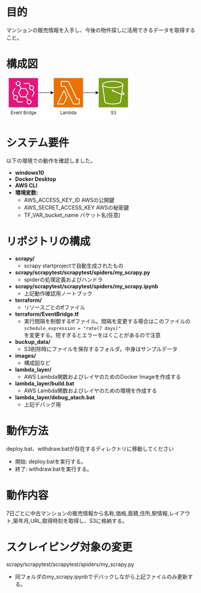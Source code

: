 # 目的
マンションの販売情報を入手し、今後の物件探しに活用できるデータを取得すること。
    
# 構成図
![構成図](images/configuration_diagram.jpg)

# システム要件
以下の環境での動作を確認しました。
- **windows10**
- **Docker Desktop**
- **AWS CLI**
- **環境変数:**
  - AWS_ACCESS_KEY_ID AWSの公開鍵
  - AWS_SECRET_ACCESS_KEY AWSの秘密鍵
  - TF_VAR_bucket_name バケット名(任意)

# リポジトリの構成
- **scrapy/**
  - scrapy startprojectで自動生成されたもの
- **scrapy/scrapytest/scrapytest/spiders/my_scrapy.py**
  - spiderの処理定義およびハンドラ
- **scrapy/scrapytest/scrapytest/spiders/my_scrapy.ipynb**
  - 上記動作確認用ノートブック
- **terraform/**
  - リソースごとのtfファイル
- **terraform/EventBridge.tf**
  - 実行間隔を制御するtfファイル。間隔を変更する場合はこのファイルの  
  `schedule_expression = "rate(7 days)" `  
    を変更する。短すぎるとエラーをはくことがあるので注意
- **buckup_data/**
  - S3削除時にファイルを保存するフォルダ。中身はサンプルデータ
- **images/**
  - 構成図など
- **lambda_layer/**
  - AWS Lambda関数およびレイヤのためのDocker Imageを作成する
- **lambda_layer/build.bat**
  - AWS Lambda関数およびレイヤのための環境を作成する
- **lambda_layer/debug_atach.bat**
  - 上記デバッグ用
  

# 動作方法
deploy.bat、withdraw.batが存在するディレクトリに移動してください
- 開始:
  deploy.batを実行する。
- 終了:
  withdraw.batを実行する。

# 動作内容
7日ごとに中古マンションの販売情報から名称,価格,面積,住所,駅情報,レイアウト,築年月,URL,取得時刻を取得し、S3に格納する。

# スクレイピング対象の変更
scrapy/scrapytest/scrapytest/spiders/my_scrapy.py
- 同フォルダのmy_scrapy.ipynbでデバックしながら上記ファイルのみ更新する。
 